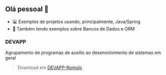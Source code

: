 ## Olá pessoal 👋

- 💻 Exemplos de projetos usando, principalmente, Java/Spring
- 📃 Também tendo exemplos sobre Bancos de Dados e ORM

### DEVAPP

Agrupamento de programas de auxílio ao desenvolvimento de sistemas em geral
> Download em [DEVAPP-Romulo](https://drive.google.com/drive/folders/1n9fVrUzKIkmdhXSriFfTRCwdfLvvKQEG?usp=sharing)

<!--
**rfdouro/rfdouro** is a ✨ _special_ ✨ repository because its `README.md` (this file) appears on your GitHub profile.

Here are some ideas to get you started:

- 🔭 I’m currently working on ...
- 🌱 I’m currently learning ...
- 👯 I’m looking to collaborate on ...
- 🤔 I’m looking for help with ...
- 💬 Ask me about ...
- 📫 How to reach me: ...
- 😄 Pronouns: ...
- ⚡ Fun fact: ...
-->
